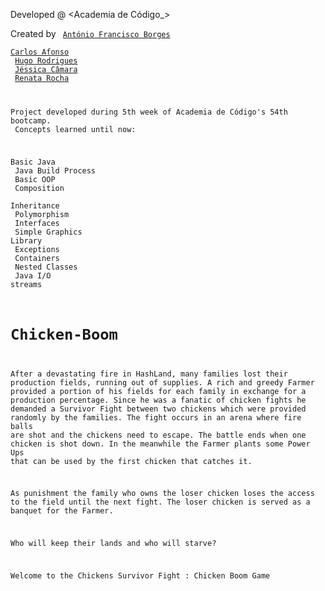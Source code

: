 Developed @ <Academia de Código_>

Created by <Code Cadets>
[António Francisco Borges](https://github.com/afgcsborges)<br>
[Carlos Afonso](https://github.com/cdsa95)<br>
[Hugo Rodrigues](https://github.com/Leg4cy-creations)<br>
[Jéssica Câmara](https://github.com/jessicacamara11)<br>
[Renata Rocha](https://github.com/renataaline)<br>

Project developed during 5th week of Academia de Código's 54th bootcamp.<br>
Concepts learned until now:

Basic Java<br>
Java Build Process<br>
Basic OOP<br>
Composition<br>
Inheritance<br>
Polymorphism<br>
Interfaces<br>
Simple Graphics Library<br>
Exceptions<br>
Containers<br>
Nested Classes<br>
Java I/O streams<br>

# Chicken-Boom

After a devastating fire in HashLand, many families lost their production fields, running out of supplies. A rich and greedy Farmer provided a portion of his fields for each family in exchange for a production percentage. Since he was a fanatic of chicken fights he demanded a Survivor Fight between two chickens which were provided randomly by the families. The fight occurs in an arena where fire balls are shot and the chickens need to escape. The battle ends when one chicken is shot down. In the meanwhile the Farmer plants some Power Ups that can be used by the first chicken that catches it.

As punishment the family who owns the loser chicken loses the access to the field until the next fight. The loser chicken is served as a banquet for the Farmer.

Who will keep their lands and who will starve?

Welcome to the Chickens Survivor Fight : Chicken Boom Game

